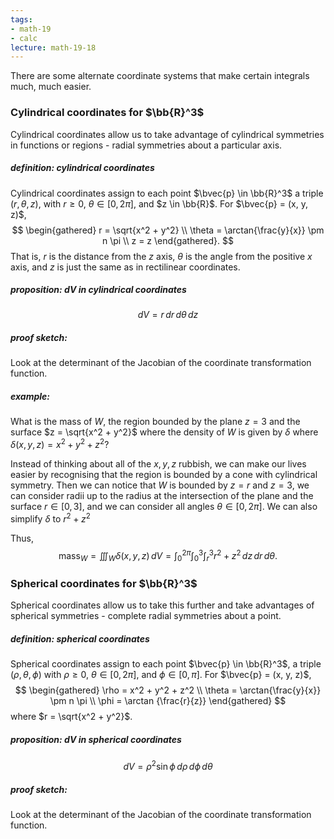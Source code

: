 ```yaml
---
tags:
- math-19
- calc
lecture: math-19-18
---
```


There are some alternate coordinate systems that make certain integrals much, much easier.

### Cylindrical coordinates for $\bb{R}^3$

Cylindrical coordinates allow us to take advantage of cylindrical symmetries in functions or regions - radial symmetries about a particular axis.

##### _definition:_ cylindrical coordinates

Cylindrical coordinates assign to each point $\bvec{p} \in \bb{R}^3$ a triple $(r, \theta, z)$, with $r \ge 0$, $\theta \in [0, 2 \pi]$, and $z \in \bb{R}$. For $\bvec{p} = (x, y, z)$,
$$
\begin{gathered}
r = \sqrt{x^2 + y^2} \\
\theta = \arctan{\frac{y}{x}} \pm n \pi \\
z = z
\end{gathered}.
$$
That is, $r$ is the distance from the $z$ axis, $\theta$ is the angle from the positive $x$ axis, and $z$ is just the same as in rectilinear coordinates.

##### proposition: $dV$ in cylindrical coordinates

$$
dV = r \, dr \, d\theta \, dz
$$

##### _proof sketch:_

Look at the determinant of the Jacobian of the coordinate transformation function.

##### _example:_

What is the mass of $W$, the region bounded by the plane $z = 3$ and the surface $z = \sqrt{x^2 + y^2}$ where the density of $W$ is given by $\delta$ where $\delta(x, y, z) = x^2 + y^2 + z^2$?

Instead of thinking about all of the $x, y, z$ rubbish, we can make our lives easier by recognising that the region is bounded by a cone with cylindrical symmetry. Then we can notice that $W$ is bounded by $z = r$ and $z = 3$, we can consider radii up to the radius at the intersection of the plane and the surface $r \in [0, 3]$, and we can consider all angles $\theta \in [0, 2 \pi]$. We can also simplify $\delta$ to $r^2 + z^2$

Thus,
$$
\text{mass}_W = \iiint_W \delta(x, y, z) \, dV = \int_0^{2 \pi} \int_0^3 \int_r^3 r^2 + z^2 \, dz \, dr \, d\theta.
$$

### Spherical coordinates for $\bb{R}^3$

Spherical coordinates allow us to take this further and take advantages of spherical symmetries - complete radial symmetries about a point.

##### _definition:_ spherical coordinates

Spherical coordinates assign to each point $\bvec{p} \in \bb{R}^3$, a triple $(\rho, \theta, \phi)$ with $\rho \ge 0$, $\theta \in [0, 2 \pi]$, and $\phi \in [0, \pi]$. For $\bvec{p} = (x, y, z)$,
$$
\begin{gathered}
	\rho = x^2 + y^2 + z^2 \\
	\theta = \arctan{\frac{y}{x}} \pm n \pi \\
	\phi = \arctan {\frac{r}{z}}
\end{gathered}
$$
where $r = \sqrt{x^2 + y^2}$.


##### _proposition:_ $dV$ in spherical coordinates

$$
dV = \rho^2 \sin{\phi} \, d\rho \, d\phi \, d\theta
$$

##### _proof sketch:_

Look at the determinant of the Jacobian of the coordinate transformation function.



